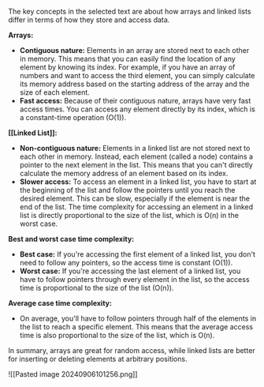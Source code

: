 
The key concepts in the selected text are about how arrays and linked lists differ in terms of how they store and access data.

**Arrays:**

- **Contiguous nature:** Elements in an array are stored next to each other in memory. This means that you can easily find the location of any element by knowing its index. For example, if you have an array of numbers and want to access the third element, you can simply calculate its memory address based on the starting address of the array and the size of each element.
- **Fast access:** Because of their contiguous nature, arrays have very fast access times. You can access any element directly by its index, which is a constant-time operation (O(1)).

**[[Linked List]]:**

- **Non-contiguous nature:** Elements in a linked list are not stored next to each other in memory. Instead, each element (called a node) contains a pointer to the next element in the list. This means that you can't directly calculate the memory address of an element based on its index.
- **Slower access:** To access an element in a linked list, you have to start at the beginning of the list and follow the pointers until you reach the desired element. This can be slow, especially if the element is near the end of the list. The time complexity for accessing an element in a linked list is directly proportional to the size of the list, which is O(n) in the worst case.

**Best and worst case time complexity:**

- **Best case:** If you're accessing the first element of a linked list, you don't need to follow any pointers, so the access time is constant (O(1)).
- **Worst case:** If you're accessing the last element of a linked list, you have to follow pointers through every element in the list, so the access time is proportional to the size of the list (O(n)).

**Average case time complexity:**

- On average, you'll have to follow pointers through half of the elements in the list to reach a specific element. This means that the average access time is also proportional to the size of the list, which is O(n).

In summary, arrays are great for random access, while linked lists are better for inserting or deleting elements at arbitrary positions.

![[Pasted image 20240906101256.png]]

